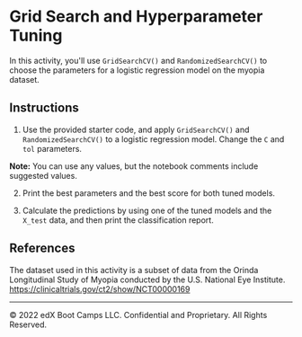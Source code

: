 # Grid Search and Hyperparameter Tuning

In this activity, you'll use `GridSearchCV()` and `RandomizedSearchCV()` to choose the parameters for a logistic regression model on the myopia dataset.

## Instructions

1. Use the provided starter code, and apply `GridSearchCV()` and `RandomizedSearchCV()` to a logistic regression model. Change the `C` and `tol` parameters.

  **Note:** You can use any values, but the notebook comments include suggested values.

2. Print the best parameters and the best score for both tuned models.

3. Calculate the predictions by using one of the tuned models and the `X_test` data, and then print the classification report.

## References

The dataset used in this activity is a subset of data from the Orinda Longitudinal Study of Myopia conducted by the U.S. National Eye Institute. <https://clinicaltrials.gov/ct2/show/NCT00000169>

- - -

© 2022 edX Boot Camps LLC. Confidential and Proprietary. All Rights Reserved.
